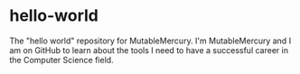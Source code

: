 # hello-world
The "hello world" repository for MutableMercury.
I'm MutableMercury and I am on GitHub to learn about the tools I need to have a successful career in the Computer Science field.
